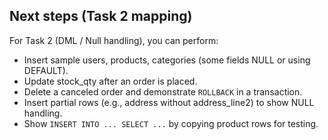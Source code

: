 ## Next steps (Task 2 mapping)
For Task 2 (DML / Null handling), you can perform:
- Insert sample users, products, categories (some fields NULL or using DEFAULT).
- Update stock_qty after an order is placed.
- Delete a canceled order and demonstrate `ROLLBACK` in a transaction.
- Insert partial rows (e.g., address without address_line2) to show NULL handling.
- Show `INSERT INTO ... SELECT ...` by copying product rows for testing.

